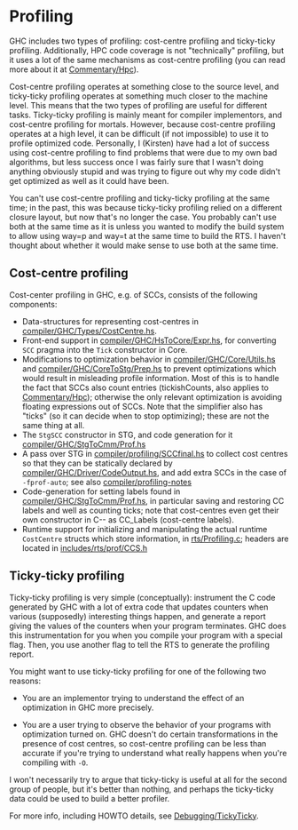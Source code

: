 # Profiling


GHC includes two types of profiling: cost-centre profiling and ticky-ticky profiling. Additionally, HPC code coverage is not "technically" profiling, but it uses a lot of the same mechanisms as cost-centre profiling (you can read more about it at [Commentary/Hpc](commentary/hpc)).


Cost-centre profiling operates at something close to the source level, and ticky-ticky profiling operates at something much closer to the machine level. This means that the two types of profiling are useful for different tasks. Ticky-ticky profiling is mainly meant for compiler implementors, and cost-centre profiling for mortals. However, because cost-centre profiling operates at a high level, it can be difficult (if not impossible) to use it to profile optimized code. Personally, I (Kirsten) have had a lot of success using cost-centre profiling to find problems that were due to my own bad algorithms, but less success once I was fairly sure that I wasn't doing anything obviously stupid and was trying to figure out why my code didn't get optimized as well as it could have been.


You can't use cost-centre profiling and ticky-ticky profiling at the same time; in the past, this was because ticky-ticky profiling relied on a different closure layout, but now that's no longer the case. You probably can't use both at the same time as it is unless you wanted to modify the build system to allow using way=p and way=t at the same time to build the RTS. I haven't thought about whether it would make sense to use both at the same time. 

## Cost-centre profiling


Cost-center profiling in GHC, e.g. of SCCs, consists of the following components:

- Data-structures for representing cost-centres in [compiler/GHC/Types/CostCentre.hs](https://gitlab.haskell.org/ghc/ghc/blob/master/compiler/GHC/Types/CostCentre.hs).
- Front-end support in [compiler/GHC/HsToCore/Expr.hs](https://gitlab.haskell.org/ghc/ghc/blob/master/compiler/GHC/HsToCore/Expr.hs), for converting `SCC` pragma into the `Tick` constructor in Core.
- Modifications to optimization behavior in [compiler/GHC/Core/Utils.hs](https://gitlab.haskell.org/ghc/ghc/blob/master/compiler/GHC/Core/Utils.hs) and [compiler/GHC/CoreToStg/Prep.hs](https://gitlab.haskell.org/ghc/ghc/blob/master/compiler/GHC/CoreToStg/Prep.hs) to prevent optimizations which would result in misleading profile information. Most of this is to handle the fact that SCCs also count entries (tickishCounts, also applies to [Commentary/Hpc](commentary/hpc)); otherwise the only relevant optimization is avoiding floating expressions out of SCCs. Note that the simplifier also has "ticks" (so it can decide when to stop optimizing); these are not the same thing at all.
- The `StgSCC` constructor in STG, and code generation for it [compiler/GHC/StgToCmm/Prof.hs](https://gitlab.haskell.org/ghc/ghc/blob/master/compiler/GHC/StgToCmm/Prof.hs)
- A pass over STG in [compiler/profiling/SCCfinal.hs](https://gitlab.haskell.org/ghc/ghc/blob/master/compiler/profiling/SCCfinal.hs) to collect cost centres so that they can be statically declared by [compiler/GHC/Driver/CodeOutput.hs](https://gitlab.haskell.org/ghc/ghc/blob/master/compiler/GHC/Driver/CodeOutput.hs), and add extra SCCs in the case of `-fprof-auto`; see also [compiler/profiling-notes](https://gitlab.haskell.org/ghc/ghc/blob/master/compiler/profiling-notes)
- Code-generation for setting labels found in [compiler/GHC/StgToCmm/Prof.hs](https://gitlab.haskell.org/ghc/ghc/blob/master/compiler/GHC/StgToCmm/Prof.hs), in particular saving and restoring CC labels and well as counting ticks; note that cost-centres even get their own constructor in C-- as CC_Labels (cost-centre labels).
- Runtime support for initializing and manipulating the actual runtime `CostCentre` structs which store information, in [rts/Profiling.c](https://gitlab.haskell.org/ghc/ghc/blob/master/rts/Profiling.c); headers are located in [includes/rts/prof/CCS.h](https://gitlab.haskell.org/ghc/ghc/blob/master/rts/include/rts/prof/CCS.h)

## Ticky-ticky profiling


Ticky-ticky profiling is very simple (conceptually): instrument the C code generated by GHC with a lot of extra code that updates counters when various (supposedly) interesting things happen, and generate a report giving the values of the counters when your program terminates. GHC does this instrumentation for you when you compile your program with a special flag. Then, you use another flag to tell the RTS to generate the profiling report. 


You might want to use ticky-ticky profiling for one of the following two reasons: 

- You are an implementor trying to understand the effect of an optimization in GHC more precisely.

- You are a user trying to observe the behavior of your programs with optimization turned on. GHC doesn't do certain transformations in the presence of cost centres, so cost-centre profiling can be less than accurate if you're trying to understand what really happens when you're compiling with `-O`.


I won't necessarily try to argue that ticky-ticky is useful at all for the second group of people, but it's better than nothing, and perhaps the ticky-ticky data could be used to build a better profiler. 


For more info, including HOWTO details, see [Debugging/TickyTicky](debugging/ticky-ticky).

